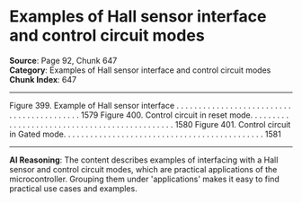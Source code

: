 # Examples of Hall sensor interface and control circuit modes

**Source**: Page 92, Chunk 647  
**Category**: Examples of Hall sensor interface and control circuit modes  
**Chunk Index**: 647

---

Figure 399. Example of Hall sensor interface . . . . . . . . . . . . . . . . . . . . . . . . . . . . . . . . . . . . . . . . . . 1579
Figure 400. Control circuit in reset mode. . . . . . . . . . . . . . . . . . . . . . . . . . . . . . . . . . . . . . . . . . . . . . 1580
Figure 401. Control circuit in Gated mode. . . . . . . . . . . . . . . . . . . . . . . . . . . . . . . . . . . . . . . . . . . . . 1581

---

**AI Reasoning**: The content describes examples of interfacing with a Hall sensor and control circuit modes, which are practical applications of the microcontroller. Grouping them under 'applications' makes it easy to find practical use cases and examples.
